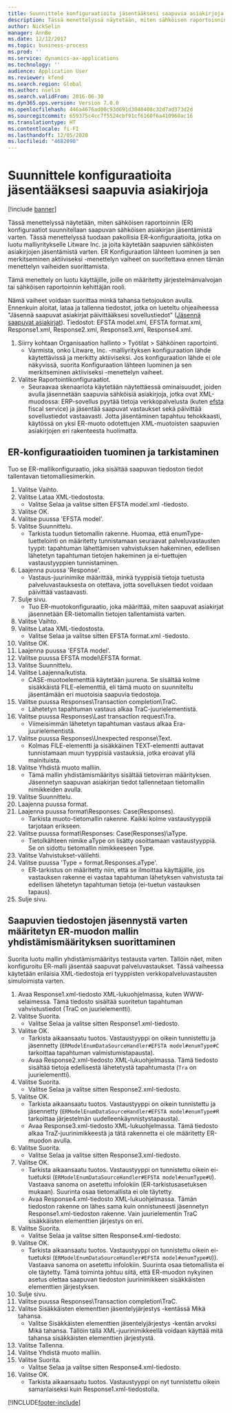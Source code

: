 ```yaml
---
title: Suunnittele konfiguraatioita jäsentääksesi saapuvia asiakirjoja
description: Tässä menettelyssä näytetään, miten sähköisen raportoinnin (ER) konfiguraatiot suunnitellaan saapuvan sähköisen asiakirjan jäsentämistä varten.
author: NickSelin
manager: AnnBe
ms.date: 12/12/2017
ms.topic: business-process
ms.prod: ''
ms.service: dynamics-ax-applications
ms.technology: ''
audience: Application User
ms.reviewer: kfend
ms.search.region: Global
ms.author: nselin
ms.search.validFrom: 2016-06-30
ms.dyn365.ops.version: Version 7.0.0
ms.openlocfilehash: 446a4676ad00c93d691d3048408c32d7ad373d2d
ms.sourcegitcommit: 659375c4cc7f5524cbf91cf6160f6a410960ac16
ms.translationtype: HT
ms.contentlocale: fi-FI
ms.lasthandoff: 12/05/2020
ms.locfileid: "4682090"
---
```

# <a name="design-er-configurations-to-parse-incoming-documents"></a>Suunnittele konfiguraatioita jäsentääksesi saapuvia asiakirjoja

[!include [banner](../../includes/banner.md)]

Tässä menettelyssä näytetään, miten sähköisen raportoinnin (ER) konfiguraatiot suunnitellaan saapuvan sähköisen asiakirjan jäsentämistä varten. Tässä menettelyssä tuodaan pakollisia ER-konfiguraatioita, jotka on luotu malliyritykselle Litware Inc. ja joita käytetään saapuvien sähköisten asiakirjojen jäsentämistä varten. ER Konfiguraation lähteen luominen ja sen merkitseminen aktiiviseksi -menettelyn vaiheet on suoritettava ennen tämän menettelyn vaiheiden suorittamista.

Tämä menettely on luotu käyttäjille, joille on määritetty järjestelmänvalvojan tai sähköisen raportoinnin kehittäjän rooli.

Nämä vaiheet voidaan suorittaa minkä tahansa tietojoukon avulla. Ennenkuin aloitat, lataa ja tallenna tiedostot, jotka on lueteltu ohjeaiheessa "Jäsennä saapuvat asiakirjat päivittääksesi sovellustiedot" ([Jäsennä saapuvat asiakirjat](../parse-incoming-electronic-documents.md)). Tiedostot: EFSTA model.xml, EFSTA format.xml, Response1.xml, Response2.xml, Response3.xml, Response4.xml.

1. Siirry kohtaan Organisaation hallinto > Työtilat > Sähköinen raportointi.
    * Varmista, onko Litware, Inc. -malliyrityksen konfiguraation lähde käytettävissä ja merkitty aktiiviseksi. Jos konfiguraation lähde ei ole näkyvissä, suorita Konfiguraation lähteen luominen ja sen merkitseminen aktiiviseksi -menettelyn vaiheet.
2. Valitse Raportointikonfiguraatiot.
    * Seuraavaa skenaariota käytetään näytettäessä ominaisuudet, joiden avulla jäsennetään saapuvia sähköisiä asiakirjoja, jotka ovat XML-muodossa: ERP-sovellus pyytää tietoja verkkopalvelusta (kuten [efsta](http://efsta.org/) fiscal service) ja jäsentää saapuvat vastaukset sekä päivittää sovellustiedot vastaavasti. Jotta jäsentäminen tapahtuu tehokkaasti, käytössä on yksi ER-muoto odotettujen XML-muotoisten saapuvien asiakirjojen eri rakenteesta huolimatta.

## <a name="import-and-review-er-configurations"></a>ER-konfiguraatioiden tuominen ja tarkistaminen

Tuo se ER-mallikonfiguraatio, joka sisältää saapuvan tiedoston tiedot tallentavan tietomalliesimerkin.

1. Valitse Vaihto.
2. Valitse Lataa XML-tiedostosta.
    * Valitse Selaa ja valitse sitten EFSTA model.xml -tiedosto.
3. Valitse OK.
4. Valitse puussa 'EFSTA model'.
5. Valitse Suunnittelu.
    * Tarkista tuodun tietomallin rakenne. Huomaa, että enumType-luettelointi on määritetty tunnistamaan seuraavat palveluvastausten tyypit: tapahtuman lähettämisen vahvistuksen hakeminen, edellisen lähetetyn tapahtuman tietojen hakeminen ja ei-tuettujen vastaustyyppien tunnistaminen.
6. Laajenna puussa 'Response'.
    * Vastaus-juurinimike määrittää, minkä tyyppisiä tietoja tuetusta palveluvastauksesta on otettava, jotta sovelluksen tiedot voidaan päivittää vastaavasti.
7. Sulje sivu.
    * Tuo ER-muotokonfiguraatio, joka määrittää, miten saapuvat asiakirjat jäsennetään ER-tietomallin tietojen tallentamista varten.
8. Valitse Vaihto.
9. Valitse Lataa XML-tiedostosta.
    * Valitse Selaa ja valitse sitten EFSTA format.xml -tiedosto.
10. Valitse OK.
11. Laajenna puussa 'EFSTA model'.
12. Valitse puussa EFSTA model\EFSTA format.
13. Valitse Suunnittelu.
14. Valitse Laajenna/kutista.
    * CASE-muotoelementtiä käytetään juurena. Se sisältää kolme sisäkkäistä FILE-elementtiä, eli tämä muoto on suunniteltu jäsentämään eri muotoisia saapuvia tiedostoja.
15. Valitse puussa Responses\Transaction completion\TraC.
    * Lähetetyn tapahtuman vastaus alkaa TraC-juurielementistä.
16. Valitse puussa Responses\Last transaction request\Tra.
    * Viimeisimmän lähetetyn tapahtuman vastaus alkaa Era-juurielementistä.
17. Valitse puussa Responses\Unexpected response\Text.
    * Kolmas FILE-elementti ja sisäkkäinen TEXT-elementti auttavat tunnistamaan muun tyyppisiä vastauksia, jotka eroavat yllä mainituista.
18. Valitse Yhdistä muoto malliin.
    * Tämä mallin yhdistämismääritys sisältää tietovirran määrityksen. Jäsennetyn saapuvan asiakirjan tiedot tallennetaan tietomallin nimikkeiden avulla.
19. Valitse Suunnittelu.
20. Laajenna puussa format.
21. Laajenna puussa format\Responses: Case(Responses).
    * Tarkista muoto-tietomallin rakenne. Kaikki kolme vastaustyyppiä tarjotaan erikseen.
22. Valitse puussa format\Responses: Case(Responses)\aType.
    * Tietolkähteen nimike aType on lisätty osoittamaan vastaustyyppiä. Se on sidottu tietomallin nimikkeeseen Type.
23. Valitse Vahvistukset-välilehti.
24. Valitse puussa 'Type = format.Responses.aType'.
    * ER-tarkistus on määritetty niin, että se ilmoittaa käyttäjälle, jos vastauksen rakenne ei vastaa tapahtuman lähetyksen vahvistusta tai edellisen lähetetyn tapahtuman tietoja (ei-tuetun vastauksen tapaus).
25. Sulje sivu.

## <a name="run-model-mapping-of-er-format-configured-for-parsing-incoming-files"></a>Saapuvien tiedostojen jäsennystä varten määritetyn ER-muodon mallin yhdistämismäärityksen suorittaminen

Suorita luotu mallin yhdistämismääritys testausta varten. Tällöin näet, miten konfiguroitu ER-malli jäsentää saapuvat palveluvastaukset. Tässä vaiheessa käytetään erilaisia XML-tiedostoja eri tyyppisten verkkopalveluvastausten simuloimista varten.

1. Avaa Response1.xml-tiedosto XML-lukuohjelmassa, kuten WWW-selaimessa. Tämä tiedosto sisältää suoritetun tapahtuman vahvistustiedot (TraC on juurielementti).
2. Valitse Suorita.
    * Valitse Selaa ja valitse sitten Response1.xml-tiedosto.
3. Valitse OK.
    * Tarkista aikaansaatu tuotos. Vastaustyyppi on oikein tunnistettu ja jäsennetty (`ERModelEnumDataSourceHandler#EFSTA model#enumType#C` tarkoittaa tapahtuman valmistumistapausta).
    * Avaa Response2.xml-tiedosto XML-lukuohjelmassa. Tämä tiedosto sisältää tietoja edellisestä lähetetystä tapahtumasta (`Tra` on juurielementti).
4. Valitse Suorita.
    * Valitse Selaa ja valitse sitten Response2.xml-tiedosto.
5. Valitse OK.
    * Tarkista aikaansaatu tuotos. Vastaustyyppi on oikein tunnistettu ja jäsennetty (`ERModelEnumDataSourceHandler#EFSTA model#enumType#R` tarkoittaa järjestelmän uudelleenkäynnistystapausta).
    * Avaa Response3.xml-tiedosto XML-lukuohjelmassa. Tämä tiedosto alkaa TraZ-juurinimikkeestä ja tätä rakennetta ei ole määritetty ER-muodon avulla.
6. Valitse Suorita.
    * Valitse Selaa ja valitse sitten Response3.xml-tiedosto.
7. Valitse OK.
    * Tarkista aikaansaatu tuotos. Vastaustyyppi on tunnistettu oikein ei-tuetuksi (`ERModelEnumDataSourceHandler#EFSTA model#enumType#U`). Vastaava sanoma on asetettu infolokiin (ER-tarkistusasetuksen mukaan). Suurinta osaa tietomallista ei ole täytetty. 
    * Avaa Response4.xml-tiedosto XML-lukuohjelmassa. Tämän tiedoston rakenne on lähes sama kuin onnistuneesti jäsennetyn Response1.xml-tiedoston rakenne. Vain juurielementin TraC sisäkkäisten elementtien järjestys on eri.
8. Valitse Suorita.
    * Valitse Selaa ja valitse sitten Response4.xml-tiedosto.
9. Valitse OK.
    * Tarkista aikaansaatu tuotos. Vastaustyyppi on tunnistettu oikein ei-tuetuksi (`ERModelEnumDataSourceHandler#EFSTA model#enumType#U`)). Vastaava sanoma on asetettu infolokiin. Suurinta osaa tietomallista ei ole täytetty. Tämä toiminta johtuu siitä, että ER-muodon nykyinen asetus olettaa saapuvan tiedoston juurinimikkeen sisäkkäisten elementtien järjestyksen.
10. Sulje sivu.
11. Valitse puussa Responses\Transaction completion\TraC.
12. Valitse Sisäkkäisten elementtien jäsentelyjärjestys -kentässä Mikä tahansa.
    * Valitse Sisäkkäisten elementtien jäsentelyjärjestys -kentän arvoksi Mikä tahansa. Tällöin tällä XML-juurinimikkeellä voidaan käyttää mitä tahansa sisäkkäisten elementtien järjestystä.
13. Valitse Tallenna.
14. Valitse Yhdistä muoto malliin.
15. Valitse Suorita.
    * Valitse Selaa ja valitse sitten Response4.xml-tiedosto.
16. Valitse OK.
    * Tarkista aikaansaatu tuotos. Vastaustyyppi on nyt tunnistettu oikein samanlaiseksi kuin Response1.xml-tiedostolla.


[!INCLUDE[footer-include](../../../../includes/footer-banner.md)]